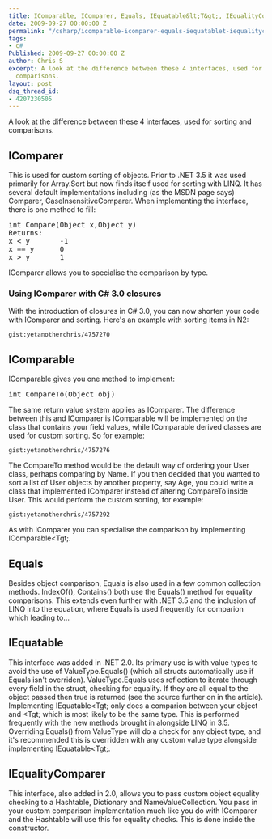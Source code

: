 ```yaml
---
title: IComparable, IComparer, Equals, IEquatable&lt;T&gt;, IEqualityComparer
date: 2009-09-27 00:00:00 Z
permalink: "/csharp/icomparable-icomparer-equals-iequatablet-iequalitycomparer/"
tags:
- c#
Published: 2009-09-27 00:00:00 Z
author: Chris S
excerpt: A look at the difference between these 4 interfaces, used for sorting and
  comparisons.
layout: post
dsq_thread_id:
- 4207230505
---
```


A look at the difference between these 4 interfaces, used for sorting and comparisons.

## IComparer

This is used for custom sorting of objects. Prior to .NET 3.5 it was used primarily for Array.Sort but now finds itself used for sorting with LINQ. It has several default implementations including (as the MSDN page says) Comparer, CaseInsensitiveComparer. When implementing the interface, there is one method to fill:

<pre>int Compare(Object x,Object y)
Returns:
x &lt; y       -1
x == y      0
x &gt; y       1
</pre>

<!--more-->

IComparer<T> allows you to specialise the comparison by type. 

### Using IComparer <T> with C# 3.0 closures

With the introduction of closures in C# 3.0, you can now shorten your code with IComparer<T> and sorting. Here's an example with sorting items in N2:

`gist:yetanotherchris/4757270`

## IComparable

IComparable gives you one method to implement: 

<pre>int CompareTo(Object obj)</pre>

The same return value system applies as IComparer. The difference between this and IComparer is IComparable will be implemented on the class that contains your field values, while IComparable derived classes are used for custom sorting. So for example:

`gist:yetanotherchris/4757276`

The CompareTo method would be the default way of ordering your User class, perhaps comparing by Name. If you then decided that you wanted to sort a list of User objects by another property, say Age, you could write a class that implemented IComparer instead of altering CompareTo inside User. This would perform the custom sorting, for example: 

`gist:yetanotherchris/4757292`

As with IComparer you can specialise the comparison by implementing IComparable<Tgt;.

## Equals

Besides object comparison, Equals is also used in a few common collection methods. IndexOf(), Contains() both use the Equals() method for equality comparisons. This extends even further with .NET 3.5 and the inclusion of LINQ into the equation, where Equals is used frequently for comparion which leading to&#8230; 

## IEquatable<T>

This interface was added in .NET 2.0. Its primary use is with value types to avoid the use of ValueType.Equals() (which all structs automatically use if Equals isn't overriden). ValueType.Equals uses reflection to iterate through every field in the struct, checking for equality. If they are all equal to the object passed then true is returned (see the source further on in the article). Implementing IEquatable<Tgt; only does a comparion between your object and <Tgt; which is most likely to be the same type. This is performed frequently with the new methods brought in alongside LINQ in 3.5. Overriding Equals() from ValueType will do a check for any object type, and it's recommended this is overridden with any custom value type alongside implementing IEquatable<Tgt;. 

## IEqualityComparer<T>

This interface, also added in 2.0, allows you to pass custom object equality checking to a Hashtable, Dictionary and NameValueCollection. You pass in your custom comparison implementation much like you do with IComparer and the Hashtable will use this for equality checks. This is done inside the constructor.